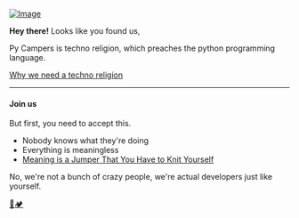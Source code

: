 [![Image](https://i.imgur.com/dbsGJaD.jpg)](https://github.com/pycampers)

__Hey there!__ Looks like you found us,

Py Campers is techno religion, which preaches the python programming language.

[Why we need a techno religion](https://www.youtube.com/watch?v=lgeyUd_piiU)



-------

#### Join us

But first, you need to accept this.
- Nobody knows what they're doing
- Everything is meaningless
- [Meaning is a Jumper That You Have to Knit Yourself](https://www.youtube.com/watch?v=psaCM1j9LEM&t=1s)


No, we're not a bunch of crazy people, we're actual developers just like yourself. 

[🐍🏕️](http://www.pycampers.com)
